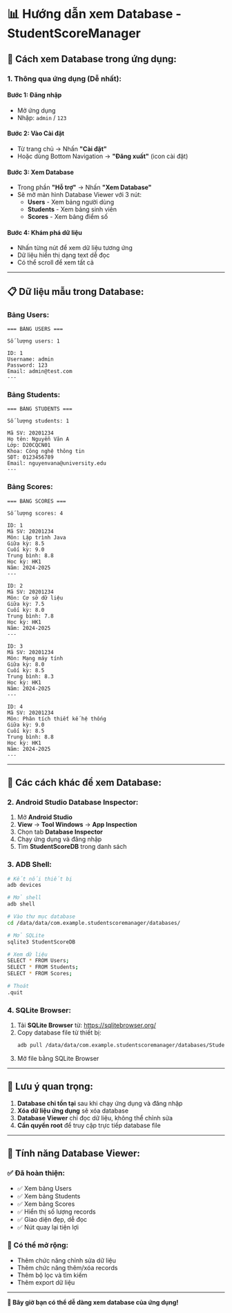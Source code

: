 # 📊 Hướng dẫn xem Database - StudentScoreManager

## 🎯 **Cách xem Database trong ứng dụng:**

### **1. Thông qua ứng dụng (Dễ nhất):**

#### **Bước 1: Đăng nhập**
- Mở ứng dụng
- Nhập: `admin` / `123`

#### **Bước 2: Vào Cài đặt**
- Từ trang chủ → Nhấn **"Cài đặt"**
- Hoặc dùng Bottom Navigation → **"Đăng xuất"** (icon cài đặt)

#### **Bước 3: Xem Database**
- Trong phần **"Hỗ trợ"** → Nhấn **"Xem Database"**
- Sẽ mở màn hình Database Viewer với 3 nút:
  - **Users** - Xem bảng người dùng
  - **Students** - Xem bảng sinh viên
  - **Scores** - Xem bảng điểm số

#### **Bước 4: Khám phá dữ liệu**
- Nhấn từng nút để xem dữ liệu tương ứng
- Dữ liệu hiển thị dạng text dễ đọc
- Có thể scroll để xem tất cả

---

## 📋 **Dữ liệu mẫu trong Database:**

### **Bảng Users:**
```
=== BẢNG USERS ===

Số lượng users: 1

ID: 1
Username: admin
Password: 123
Email: admin@test.com
---
```

### **Bảng Students:**
```
=== BẢNG STUDENTS ===

Số lượng students: 1

Mã SV: 20201234
Họ tên: Nguyễn Văn A
Lớp: D20CQCN01
Khoa: Công nghệ thông tin
SĐT: 0123456789
Email: nguyenvana@university.edu
---
```

### **Bảng Scores:**
```
=== BẢNG SCORES ===

Số lượng scores: 4

ID: 1
Mã SV: 20201234
Môn: Lập trình Java
Giữa kỳ: 8.5
Cuối kỳ: 9.0
Trung bình: 8.8
Học kỳ: HK1
Năm: 2024-2025
---

ID: 2
Mã SV: 20201234
Môn: Cơ sở dữ liệu
Giữa kỳ: 7.5
Cuối kỳ: 8.0
Trung bình: 7.8
Học kỳ: HK1
Năm: 2024-2025
---

ID: 3
Mã SV: 20201234
Môn: Mạng máy tính
Giữa kỳ: 8.0
Cuối kỳ: 8.5
Trung bình: 8.3
Học kỳ: HK1
Năm: 2024-2025
---

ID: 4
Mã SV: 20201234
Môn: Phân tích thiết kế hệ thống
Giữa kỳ: 9.0
Cuối kỳ: 8.5
Trung bình: 8.8
Học kỳ: HK1
Năm: 2024-2025
---
```

---

## 🔧 **Các cách khác để xem Database:**

### **2. Android Studio Database Inspector:**
1. Mở **Android Studio**
2. **View** → **Tool Windows** → **App Inspection**
3. Chọn tab **Database Inspector**
4. Chạy ứng dụng và đăng nhập
5. Tìm **StudentScoreDB** trong danh sách

### **3. ADB Shell:**
```bash
# Kết nối thiết bị
adb devices

# Mở shell
adb shell

# Vào thư mục database
cd /data/data/com.example.studentscoremanager/databases/

# Mở SQLite
sqlite3 StudentScoreDB

# Xem dữ liệu
SELECT * FROM Users;
SELECT * FROM Students;
SELECT * FROM Scores;

# Thoát
.quit
```

### **4. SQLite Browser:**
1. Tải **SQLite Browser** từ: https://sqlitebrowser.org/
2. Copy database file từ thiết bị:
   ```bash
   adb pull /data/data/com.example.studentscoremanager/databases/StudentScoreDB ./StudentScoreDB
   ```
3. Mở file bằng SQLite Browser

---

## 🚨 **Lưu ý quan trọng:**

1. **Database chỉ tồn tại** sau khi chạy ứng dụng và đăng nhập
2. **Xóa dữ liệu ứng dụng** sẽ xóa database
3. **Database Viewer** chỉ đọc dữ liệu, không thể chỉnh sửa
4. **Cần quyền root** để truy cập trực tiếp database file

---

## 🎯 **Tính năng Database Viewer:**

### **✅ Đã hoàn thiện:**
- ✅ Xem bảng Users
- ✅ Xem bảng Students  
- ✅ Xem bảng Scores
- ✅ Hiển thị số lượng records
- ✅ Giao diện đẹp, dễ đọc
- ✅ Nút quay lại tiện lợi

### **🔧 Có thể mở rộng:**
- Thêm chức năng chỉnh sửa dữ liệu
- Thêm chức năng thêm/xóa records
- Thêm bộ lọc và tìm kiếm
- Thêm export dữ liệu

---

**🎊 Bây giờ bạn có thể dễ dàng xem database của ứng dụng!**
